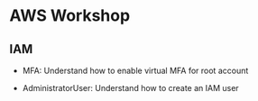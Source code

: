 # AWS Workshop

## IAM

- MFA: Understand how to enable virtual MFA for root account

- AdministratorUser: Understand how to create an IAM user
